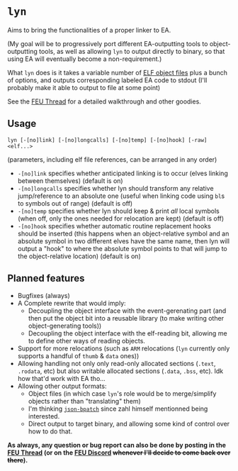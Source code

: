 # `lyn`

Aims to bring the functionalities of a proper linker to EA.

(My goal will be to progressively port different EA-outputting tools to object-outputting tools, as well as allowing `lyn` to output directly to binary, so that using EA will eventually become a non-requirement.)

What `lyn` does is it takes a variable number of [ELF object files](https://en.wikipedia.org/wiki/Executable_and_Linkable_Format) plus a bunch of options, and outputs corresponding labeled EA code to stdout (I'll probably make it able to output to file at some point)

See the [FEU Thread](http://feuniverse.us/t/ea-asm-tool-lyn-elf2ea-if-you-will/2986?u=stanh) for a detailed walkthrough and other goodies.

## Usage

```
lyn [-[no]link] [-[no]longcalls] [-[no]temp] [-[no]hook] [-raw] <elf...>
```

(parameters, including elf file references, can be arranged in any order)

- `-[no]link` specifies whether anticipated linking is to occur (elves linking between themselves) (default is on)
- `-[no]longcalls` specifies whether lyn should transform any relative jump/reference to an absolute one (useful when linking code using `bl`s to symbols out of range) (default is off)
- `-[no]temp` specifies whether lyn should keep & print *all* local symbols (when off, only the ones needed for relocation are kept) (default is off)
- `-[no]hook` specifies whether automatic routine replacement hooks should be inserted (this happens when an object-relative symbol and an absolute symbol in two different elves have the same name, then lyn will output a "hook" to where the absolute symbol points to that will jump to the object-relative location) (default is on)

## Planned features

- Bugfixes (always)
- A Complete rewrite that would imply:
  - Decoupling the object interface with the event-gerenating part (and then put the object bit into a reusable library (to make writing other object-generating tools))
  - Decoupling the object interface with the elf-reading bit, allowing me to define other ways of reading objects.
- Support for more relocations (such as `ARM` relocations (`lyn` currently only supports a handful of `thumb` & `data` ones))
- Allowing handling not only only read-only allocated sections (`.text`, `.rodata`, etc) but also writable allocated sections (`.data`, `.bss`, etc). Idk how that'd work with EA tho...
- Allowing other output formats:
  - Object files (in which case `lyn`'s role would be to merge/simplify objects rather than "translating" them)
  - I'm thinking [`json-bpatch`](https://github.com/zahlman/json_bpatch) since zahl himself mentionned being interested.
  - Direct output to target binary, and allowing some kind of control over how to do that.

**As always, any question or bug report can also be done by posting in the [FEU Thread](http://feuniverse.us/t/ea-asm-tool-lyn-elf2ea-if-you-will/2986?u=stanh) (or on the [FEU Discord](http://feuniverse.us/t/feu-discord-server/1480?u=stanh) ~~whenever I'll decide to come back over there~~).**
